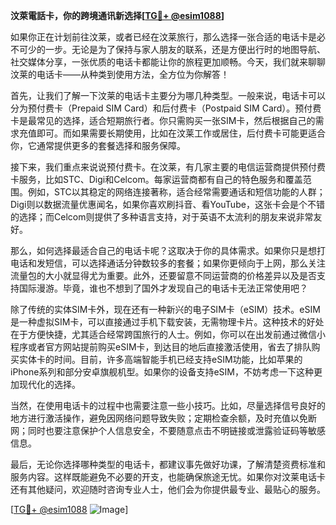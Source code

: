 **汶萊電話卡，你的跨境通讯新选择[[TG💪+ @esim1088](https://t.me/s/esim1088)]**

如果你正在计划前往汶莱，或者已经在汶莱旅行，那么选择一张合适的电话卡是必不可少的一步。无论是为了保持与家人朋友的联系，还是方便出行时的地图导航、社交媒体分享，一张优质的电话卡都能让你的旅程更加顺畅。今天，我们就来聊聊汶莱的电话卡——从种类到使用方法，全方位为你解答！

首先，让我们了解一下汶莱的电话卡主要分为哪几种类型。一般来说，电话卡可以分为预付费卡（Prepaid SIM Card）和后付费卡（Postpaid SIM Card）。预付费卡是最常见的选择，适合短期旅行者。你只需购买一张SIM卡，然后根据自己的需求充值即可。而如果需要长期使用，比如在汶莱工作或居住，后付费卡可能更适合你，它通常提供更多的套餐选择和服务保障。

接下来，我们重点来说说预付费卡。在汶莱，有几家主要的电信运营商提供预付费卡服务，比如STC、Digi和Celcom。每家运营商都有自己的特色服务和覆盖范围。例如，STC以其稳定的网络连接著称，适合经常需要通话和短信功能的人群；Digi则以数据流量优惠闻名，如果你喜欢刷抖音、看YouTube，这张卡会是个不错的选择；而Celcom则提供了多种语言支持，对于英语不太流利的朋友来说非常友好。

那么，如何选择最适合自己的电话卡呢？这取决于你的具体需求。如果你只是想打电话和发短信，可以选择通话分钟数较多的套餐；如果你更倾向于上网，那么关注流量包的大小就显得尤为重要。此外，还要留意不同运营商的价格差异以及是否支持国际漫游。毕竟，谁也不想到了国外才发现自己的电话卡无法正常使用吧？

除了传统的实体SIM卡外，现在还有一种新兴的电子SIM卡（eSIM）技术。eSIM是一种虚拟SIM卡，可以直接通过手机下载安装，无需物理卡片。这种技术的好处在于方便快捷，尤其适合经常跨国旅行的人士。例如，你可以在出发前通过微信小程序或者官方网站提前购买eSIM卡，到达目的地后直接激活使用，省去了排队购买实体卡的时间。目前，许多高端智能手机已经支持eSIM功能，比如苹果的iPhone系列和部分安卓旗舰机型。如果你的设备支持eSIM，不妨考虑一下这种更加现代化的选择。

当然，在使用电话卡的过程中也需要注意一些小技巧。比如，尽量选择信号良好的地方进行激活操作，避免因网络问题导致失败；定期检查余额，及时充值以免断网；同时也要注意保护个人信息安全，不要随意点击不明链接或泄露验证码等敏感信息。

最后，无论你选择哪种类型的电话卡，都建议事先做好功课，了解清楚资费标准和服务内容。这样既能避免不必要的开支，也能确保旅途无忧。如果你对汶莱电话卡还有其他疑问，欢迎随时咨询专业人士，他们会为你提供最专业、最贴心的服务。

[[TG💪+ @esim1088](https://t.me/s/esim1088) ![Image](https://i.postimg.cc/4NQfJmqS/Snipaste-2025-05-13-00-14-12.png)]